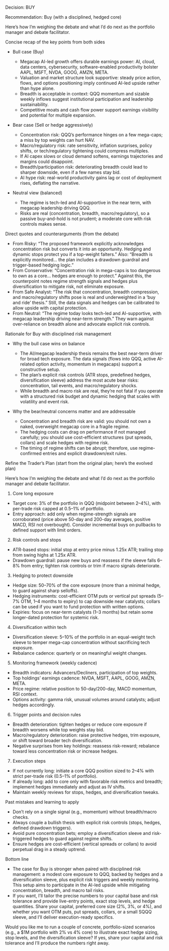 Decision: BUY

Recommendation: Buy (with a disciplined, hedged core)

Here’s how I’m weighing the debate and what I’d do next as the portfolio manager and debate facilitator.

Concise recap of the key points from both sides

- Bull case (Buy)
  - Megacap AI-led growth offers durable earnings power: AI, cloud, data centers, cybersecurity, software-enabled productivity bolster AAPL, MSFT, NVDA, GOOG, AMZN, META.
  - Valuation and market structure look supportive: steady price action, flows, and options positioning imply continued AI-led upside rather than hype alone.
  - Breadth is acceptable in context: QQQ momentum and sizable weekly inflows suggest institutional participation and leadership sustainability.
  - Competitive moats and cash flow power support earnings visibility and potential for multiple expansion.

- Bear case (Sell or hedge aggressively)
  - Concentration risk: QQQ’s performance hinges on a few mega-caps; a miss by top weights can hurt NAV.
  - Macro/regulatory risk: rate sensitivity, inflation surprises, policy shifts, or tech/regulatory tightening could compress multiples.
  - If AI capex slows or cloud demand softens, earnings trajectories and margins could disappoint.
  - Breadth/participation risk: deteriorating breadth could lead to sharper downside, even if a few names stay bid.
  - AI hype risk: real-world productivity gains lag or cost of deployment rises, deflating the narrative.

- Neutral view (balanced)
  - The regime is tech-led and AI-supportive in the near term, with megacap leadership driving QQQ.
  - Risks are real (concentration, breadth, macro/regulatory), so a passive buy-and-hold is not prudent; a moderate core with risk controls makes sense.

Direct quotes and counterarguments (from the debate)

- From Risky: “The proposed framework explicitly acknowledges concentration risk but converts it into an opportunity. Hedging and dynamic stops protect you if a top-weight falters.” Also: “Breadth is explicitly monitored… the plan includes a drawdown guardrail and trigger-based hedging logic.”
- From Conservative: “Concentration risk in mega-caps is too dangerous to own as a core… hedges are enough to protect.” Against this, the counterpoint notes regime strength signals and hedges plus diversification to mitigate risk, not eliminate exposure.
- From Safe Analyst: “The risk that concentration, breadth compression, and macro/regulatory shifts pose is real and underweighted in a ‘buy and ride’ thesis.” Still, the data signals and hedges can be calibrated to allow upside with capital protection.
- From Neutral: “The regime today looks tech-led and AI-supportive, with megacap leadership driving near-term strength.” They warn against over-reliance on breadth alone and advocate explicit risk controls.

Rationale for Buy with disciplined risk management

- Why the bull case wins on balance
  - The AI/megacap leadership thesis remains the best near-term driver for broad tech exposure. The data signals (flows into QQQ, active AI-related option activity, momentum in megacaps) support a constructive setup.
  - The plan’s explicit risk controls (ATR stops, predefined hedges, diversification sleeve) address the most acute bear risks: concentration, tail events, and macro/regulatory shocks.
  - While breadth and macro risk are real, they’re not fatal if you operate with a structured risk budget and dynamic hedging that scales with volatility and event risk.

- Why the bear/neutral concerns matter and are addressable
  - Concentration and breadth risk are valid: you should not own a naked, overweight megacap core in a fragile regime.
  - The hedging costs can drag on performance if not managed carefully; you should use cost-efficient structures (put spreads, collars) and scale hedges with regime risk.
  - The timing of regime shifts can be abrupt; therefore, use regime-confirmed entries and explicit drawdown/exit rules.

Refine the Trader’s Plan (start from the original plan; here’s the evolved plan)

Here’s how I’m weighing the debate and what I’d do next as the portfolio manager and debate facilitator.

1) Core long exposure
- Target core: 3% of the portfolio in QQQ (midpoint between 2–4%), with per-trade risk capped at 0.5–1% of portfolio.
- Entry approach: add only when regime-strength signals are corroborated (price above 50-day and 200-day averages, positive MACD, RSI not overbought). Consider incremental buys on pullbacks to defined support with limit orders.

2) Risk controls and stops
- ATR-based stops: initial stop at entry price minus 1.25x ATR; trailing stop from swing highs at 1.25x ATR.
- Drawdown guardrail: pause new buys and reassess if the sleeve falls 6–8% from entry; tighten risk controls or trim if macro signals deteriorate.

3) Hedging to protect downside
- Hedge size: 50–70% of the core exposure (more than a minimal hedge, to guard against sharp selloffs).
- Hedging instruments: cost-efficient OTM puts or vertical put spreads (5–7% OTM, 1–4 months to expiry) to cap downside near catalysts; collars can be used if you want to fund protection with written options.
- Expiries: focus on near-term catalysts (1–3 months) but retain some longer-dated protection for systemic risk.

4) Diversification within tech
- Diversification sleeve: 5–10% of the portfolio in an equal-weight tech sleeve to temper mega-cap concentration without sacrificing tech exposure.
- Rebalance cadence: quarterly or on meaningful weight changes.

5) Monitoring framework (weekly cadence)
- Breadth indicators: Advancers/Decliners, participation of top weights.
- Top holdings’ earnings cadence: NVDA, MSFT, AAPL, GOOG, AMZN, META.
- Price regime: relative position to 50-day/200-day, MACD momentum, RSI context.
- Options activity: gamma risk, unusual volumes around catalysts; adjust hedges accordingly.

6) Trigger points and decision rules
- Breadth deterioration: tighten hedges or reduce core exposure if breadth worsens while top weights stay bid.
- Macro/regulatory deterioration: raise protective hedges, trim exposure, or shift toward broader tech diversification.
- Negative surprises from key holdings: reassess risk-reward; rebalance toward less concentration risk or increase hedges.

7) Execution steps
- If not currently long: initiate a core QQQ position sized to 2–4% with strict per-trade risk (0.5–1% of portfolio).
- If already long: add to core only with favorable risk metrics and breadth; implement hedges immediately and adjust as IV shifts.
- Maintain weekly reviews for stops, hedges, and diversification tweaks.

Past mistakes and learning to apply
- Don’t rely on a single signal (e.g., momentum) without breadth/macro checks.
- Always couple a bullish thesis with explicit risk controls (stops, hedges, defined drawdown triggers).
- Avoid pure concentration bets; employ a diversification sleeve and risk-triggered hedges to guard against regime shifts.
- Ensure hedges are cost-efficient (vertical spreads or collars) to avoid perpetual drag in a steady uptrend.

Bottom line
- The case for Buy is stronger when paired with disciplined risk management: a modest core exposure to QQQ, backed by hedges and a diversification sleeve, plus explicit risk triggers and weekly monitoring. This setup aims to participate in the AI-led upside while mitigating concentration, breadth, and macro tail risks.
- If you want, I’ll tailor the precise numbers to your capital base and risk tolerance and provide live-entry points, exact stop levels, and hedge quantities. Share your capital, preferred core size (2%, 3%, or 4%), and whether you want OTM puts, put spreads, collars, or a small SQQQ sleeve, and I’ll deliver execution-ready specifics.

Would you like me to run a couple of concrete, portfolio-sized scenarios (e.g., a $1M portfolio with 2% vs 4% core) to illustrate exact hedge sizing, stop levels, and the diversification sleeve? If yes, share your capital and risk tolerance and I’ll produce the numbers right away.